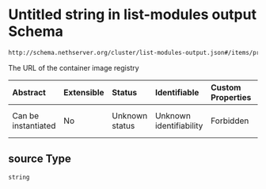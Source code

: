 # Untitled string in list-modules output Schema

```txt
http://schema.nethserver.org/cluster/list-modules-output.json#/items/properties/installed/items/properties/source
```

The URL of the container image registry

| Abstract            | Extensible | Status         | Identifiable            | Custom Properties | Additional Properties | Access Restrictions | Defined In                                                                            |
| :------------------ | :--------- | :------------- | :---------------------- | :---------------- | :-------------------- | :------------------ | :------------------------------------------------------------------------------------ |
| Can be instantiated | No         | Unknown status | Unknown identifiability | Forbidden         | Allowed               | none                | [list-modules-output.json\*](cluster/list-modules-output.json "open original schema") |

## source Type

`string`
